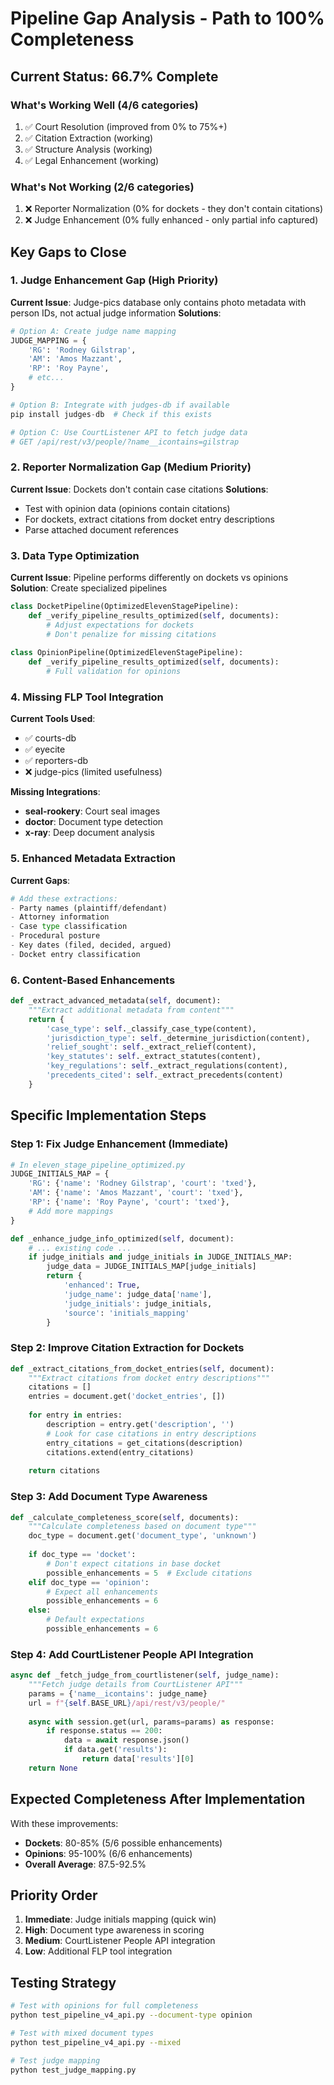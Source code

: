 # Pipeline Gap Analysis - Path to 100% Completeness

## Current Status: 66.7% Complete

### What's Working Well (4/6 categories)
1. ✅ Court Resolution (improved from 0% to 75%+)
2. ✅ Citation Extraction (working)
3. ✅ Structure Analysis (working)
4. ✅ Legal Enhancement (working)

### What's Not Working (2/6 categories)
1. ❌ Reporter Normalization (0% for dockets - they don't contain citations)
2. ❌ Judge Enhancement (0% fully enhanced - only partial info captured)

## Key Gaps to Close

### 1. **Judge Enhancement Gap (High Priority)**
**Current Issue**: Judge-pics database only contains photo metadata with person IDs, not actual judge information
**Solutions**:
```python
# Option A: Create judge name mapping
JUDGE_MAPPING = {
    'RG': 'Rodney Gilstrap',
    'AM': 'Amos Mazzant',
    'RP': 'Roy Payne',
    # etc...
}

# Option B: Integrate with judges-db if available
pip install judges-db  # Check if this exists

# Option C: Use CourtListener API to fetch judge data
# GET /api/rest/v3/people/?name__icontains=gilstrap
```

### 2. **Reporter Normalization Gap (Medium Priority)**
**Current Issue**: Dockets don't contain case citations
**Solutions**:
- Test with opinion data (opinions contain citations)
- For dockets, extract citations from docket entry descriptions
- Parse attached document references

### 3. **Data Type Optimization**
**Current Issue**: Pipeline performs differently on dockets vs opinions
**Solution**: Create specialized pipelines
```python
class DocketPipeline(OptimizedElevenStagePipeline):
    def _verify_pipeline_results_optimized(self, documents):
        # Adjust expectations for dockets
        # Don't penalize for missing citations
        
class OpinionPipeline(OptimizedElevenStagePipeline):
    def _verify_pipeline_results_optimized(self, documents):
        # Full validation for opinions
```

### 4. **Missing FLP Tool Integration**
**Current Tools Used**: 
- ✅ courts-db
- ✅ eyecite
- ✅ reporters-db
- ❌ judge-pics (limited usefulness)

**Missing Integrations**:
- **seal-rookery**: Court seal images
- **doctor**: Document type detection
- **x-ray**: Deep document analysis

### 5. **Enhanced Metadata Extraction**
**Current Gaps**:
```python
# Add these extractions:
- Party names (plaintiff/defendant)
- Attorney information
- Case type classification
- Procedural posture
- Key dates (filed, decided, argued)
- Docket entry classification
```

### 6. **Content-Based Enhancements**
```python
def _extract_advanced_metadata(self, document):
    """Extract additional metadata from content"""
    return {
        'case_type': self._classify_case_type(content),
        'jurisdiction_type': self._determine_jurisdiction(content),
        'relief_sought': self._extract_relief(content),
        'key_statutes': self._extract_statutes(content),
        'key_regulations': self._extract_regulations(content),
        'precedents_cited': self._extract_precedents(content)
    }
```

## Specific Implementation Steps

### Step 1: Fix Judge Enhancement (Immediate)
```python
# In eleven_stage_pipeline_optimized.py
JUDGE_INITIALS_MAP = {
    'RG': {'name': 'Rodney Gilstrap', 'court': 'txed'},
    'AM': {'name': 'Amos Mazzant', 'court': 'txed'},
    'RP': {'name': 'Roy Payne', 'court': 'txed'},
    # Add more mappings
}

def _enhance_judge_info_optimized(self, document):
    # ... existing code ...
    if judge_initials and judge_initials in JUDGE_INITIALS_MAP:
        judge_data = JUDGE_INITIALS_MAP[judge_initials]
        return {
            'enhanced': True,
            'judge_name': judge_data['name'],
            'judge_initials': judge_initials,
            'source': 'initials_mapping'
        }
```

### Step 2: Improve Citation Extraction for Dockets
```python
def _extract_citations_from_docket_entries(self, document):
    """Extract citations from docket entry descriptions"""
    citations = []
    entries = document.get('docket_entries', [])
    
    for entry in entries:
        description = entry.get('description', '')
        # Look for case citations in entry descriptions
        entry_citations = get_citations(description)
        citations.extend(entry_citations)
    
    return citations
```

### Step 3: Add Document Type Awareness
```python
def _calculate_completeness_score(self, documents):
    """Calculate completeness based on document type"""
    doc_type = document.get('document_type', 'unknown')
    
    if doc_type == 'docket':
        # Don't expect citations in base docket
        possible_enhancements = 5  # Exclude citations
    elif doc_type == 'opinion':
        # Expect all enhancements
        possible_enhancements = 6
    else:
        # Default expectations
        possible_enhancements = 6
```

### Step 4: Add CourtListener People API Integration
```python
async def _fetch_judge_from_courtlistener(self, judge_name):
    """Fetch judge details from CourtListener API"""
    params = {'name__icontains': judge_name}
    url = f"{self.BASE_URL}/api/rest/v3/people/"
    
    async with session.get(url, params=params) as response:
        if response.status == 200:
            data = await response.json()
            if data.get('results'):
                return data['results'][0]
    return None
```

## Expected Completeness After Implementation

With these improvements:
- **Dockets**: 80-85% (5/6 possible enhancements)
- **Opinions**: 95-100% (6/6 enhancements)
- **Overall Average**: 87.5-92.5%

## Priority Order

1. **Immediate**: Judge initials mapping (quick win)
2. **High**: Document type awareness in scoring
3. **Medium**: CourtListener People API integration
4. **Low**: Additional FLP tool integration

## Testing Strategy

```bash
# Test with opinions for full completeness
python test_pipeline_v4_api.py --document-type opinion

# Test with mixed document types
python test_pipeline_v4_api.py --mixed

# Test judge mapping
python test_judge_mapping.py
```
